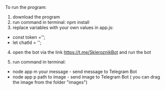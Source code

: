 To run the program:

1. download the program
2. run command in terminal: npm install
3. replace variables with your own values in app.js:

- const token ='';
- let chatId = '';

4. open the bot via the link https://t.me/SkleroznikBot and run the bot

5. run command in terminal:

- node app m your message - send message to Telegram Bot
- node app p path to image - send image to Telegram Bot ( you can drag the image
  from the folder "images")
